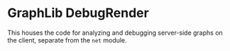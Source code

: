 # GraphLib DebugRender

This houses the code for analyzing and debugging server-side graphs on the client, separate from the `net` module.
